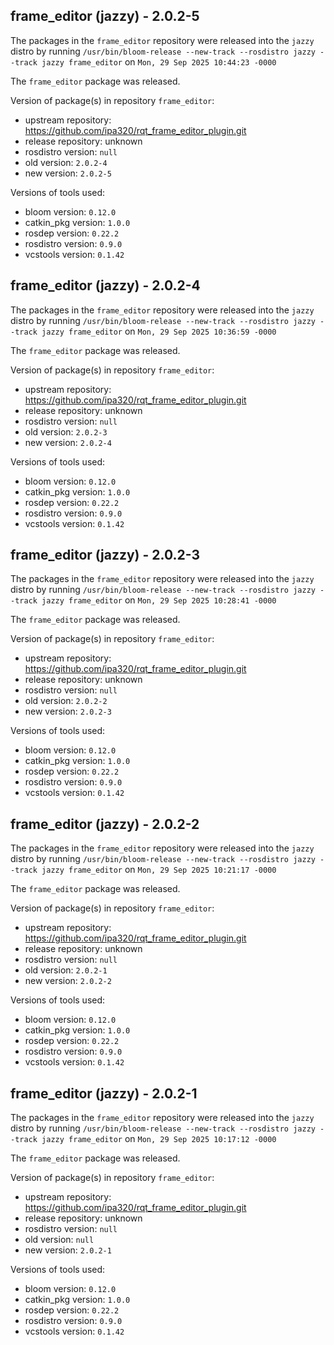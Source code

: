 ## frame_editor (jazzy) - 2.0.2-5

The packages in the `frame_editor` repository were released into the `jazzy` distro by running `/usr/bin/bloom-release --new-track --rosdistro jazzy --track jazzy frame_editor` on `Mon, 29 Sep 2025 10:44:23 -0000`

The `frame_editor` package was released.

Version of package(s) in repository `frame_editor`:

- upstream repository: https://github.com/ipa320/rqt_frame_editor_plugin.git
- release repository: unknown
- rosdistro version: `null`
- old version: `2.0.2-4`
- new version: `2.0.2-5`

Versions of tools used:

- bloom version: `0.12.0`
- catkin_pkg version: `1.0.0`
- rosdep version: `0.22.2`
- rosdistro version: `0.9.0`
- vcstools version: `0.1.42`


## frame_editor (jazzy) - 2.0.2-4

The packages in the `frame_editor` repository were released into the `jazzy` distro by running `/usr/bin/bloom-release --new-track --rosdistro jazzy --track jazzy frame_editor` on `Mon, 29 Sep 2025 10:36:59 -0000`

The `frame_editor` package was released.

Version of package(s) in repository `frame_editor`:

- upstream repository: https://github.com/ipa320/rqt_frame_editor_plugin.git
- release repository: unknown
- rosdistro version: `null`
- old version: `2.0.2-3`
- new version: `2.0.2-4`

Versions of tools used:

- bloom version: `0.12.0`
- catkin_pkg version: `1.0.0`
- rosdep version: `0.22.2`
- rosdistro version: `0.9.0`
- vcstools version: `0.1.42`


## frame_editor (jazzy) - 2.0.2-3

The packages in the `frame_editor` repository were released into the `jazzy` distro by running `/usr/bin/bloom-release --new-track --rosdistro jazzy --track jazzy frame_editor` on `Mon, 29 Sep 2025 10:28:41 -0000`

The `frame_editor` package was released.

Version of package(s) in repository `frame_editor`:

- upstream repository: https://github.com/ipa320/rqt_frame_editor_plugin.git
- release repository: unknown
- rosdistro version: `null`
- old version: `2.0.2-2`
- new version: `2.0.2-3`

Versions of tools used:

- bloom version: `0.12.0`
- catkin_pkg version: `1.0.0`
- rosdep version: `0.22.2`
- rosdistro version: `0.9.0`
- vcstools version: `0.1.42`


## frame_editor (jazzy) - 2.0.2-2

The packages in the `frame_editor` repository were released into the `jazzy` distro by running `/usr/bin/bloom-release --new-track --rosdistro jazzy --track jazzy frame_editor` on `Mon, 29 Sep 2025 10:21:17 -0000`

The `frame_editor` package was released.

Version of package(s) in repository `frame_editor`:

- upstream repository: https://github.com/ipa320/rqt_frame_editor_plugin.git
- release repository: unknown
- rosdistro version: `null`
- old version: `2.0.2-1`
- new version: `2.0.2-2`

Versions of tools used:

- bloom version: `0.12.0`
- catkin_pkg version: `1.0.0`
- rosdep version: `0.22.2`
- rosdistro version: `0.9.0`
- vcstools version: `0.1.42`


## frame_editor (jazzy) - 2.0.2-1

The packages in the `frame_editor` repository were released into the `jazzy` distro by running `/usr/bin/bloom-release --new-track --rosdistro jazzy --track jazzy frame_editor` on `Mon, 29 Sep 2025 10:17:12 -0000`

The `frame_editor` package was released.

Version of package(s) in repository `frame_editor`:

- upstream repository: https://github.com/ipa320/rqt_frame_editor_plugin.git
- release repository: unknown
- rosdistro version: `null`
- old version: `null`
- new version: `2.0.2-1`

Versions of tools used:

- bloom version: `0.12.0`
- catkin_pkg version: `1.0.0`
- rosdep version: `0.22.2`
- rosdistro version: `0.9.0`
- vcstools version: `0.1.42`


